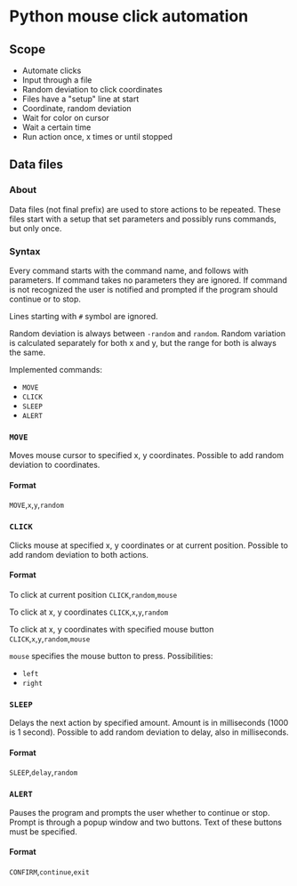 # Python mouse click automation

## Scope

 - Automate clicks
 - Input through a file
 - Random deviation to click coordinates
 - Files have a "setup" line at start
 - Coordinate, random deviation
 - Wait for color on cursor
 - Wait a certain time
 - Run action once, x times or until stopped

## Data files

### About

Data files (not final prefix) are used to store actions to be repeated.
These files start with a setup that set parameters and possibly runs commands, but only once.

### Syntax
Every command starts with the command name, and follows with parameters.
If command takes no parameters they are ignored. If command is not recognized the user is notified
and prompted if the program should continue or to stop.

Lines starting with `#` symbol are ignored.

Random deviation is always between `-random` and `random`. Random variation is calculated 
separately for both x and y, but the range for both is always the same.

Implemented commands:
 - `MOVE`
 - `CLICK`
 - `SLEEP`
 - `ALERT`

### `MOVE`
Moves mouse cursor to specified x, y coordinates. Possible to add random deviation
to coordinates.

#### Format
`MOVE`,`x`,`y`,`random`

### `CLICK`
Clicks mouse at specified x, y coordinates or at current position. Possible to add
random deviation to both actions.

#### Format
To click at current position
`CLICK`,`random`,`mouse`

To click at x, y coordinates
`CLICK`,`x`,`y`,`random`

To click at x, y coordinates with specified mouse button
`CLICK`,`x`,`y`,`random`,`mouse`

`mouse` specifies the mouse button to press. Possibilities:
 - `left`
 - `right`

### `SLEEP`
Delays the next action by specified amount. Amount is in milliseconds (1000 is 1 second). 
Possible to add random deviation to delay, also in milliseconds.

#### Format
`SLEEP`,`delay`,`random`

### `ALERT`
Pauses the program and prompts the user whether to continue or stop. 
Prompt is through a popup window and two buttons. Text of these buttons must be specified.

#### Format
`CONFIRM`,`continue`,`exit`